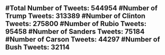 #Total Number of Tweets: 544954 
#Number of Trump Tweets: 313389
#Number of Clinton Tweets: 275800
#Number of Rubio Tweets: 95458
#Number of Sanders Tweets: 75184
#Number of Carson Tweets: 44297
#Number of Bush Tweets: 32114
---

